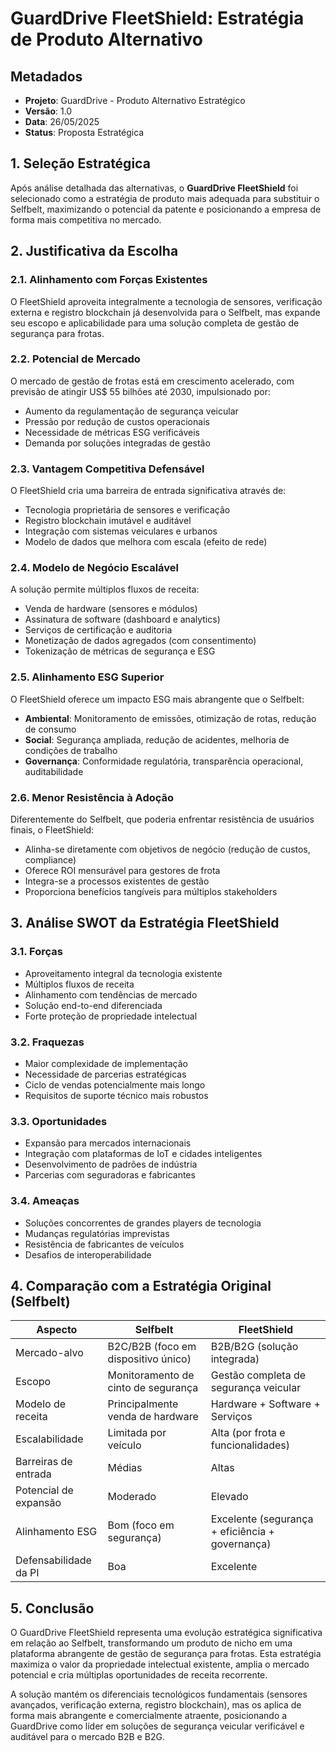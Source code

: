 # GuardDrive FleetShield: Estratégia de Produto Alternativo

## Metadados
- **Projeto**: GuardDrive - Produto Alternativo Estratégico
- **Versão**: 1.0
- **Data**: 26/05/2025
- **Status**: Proposta Estratégica

## 1. Seleção Estratégica

Após análise detalhada das alternativas, o **GuardDrive FleetShield** foi selecionado como a estratégia de produto mais adequada para substituir o Selfbelt, maximizando o potencial da patente e posicionando a empresa de forma mais competitiva no mercado.

## 2. Justificativa da Escolha

### 2.1. Alinhamento com Forças Existentes
O FleetShield aproveita integralmente a tecnologia de sensores, verificação externa e registro blockchain já desenvolvida para o Selfbelt, mas expande seu escopo e aplicabilidade para uma solução completa de gestão de segurança para frotas.

### 2.2. Potencial de Mercado
O mercado de gestão de frotas está em crescimento acelerado, com previsão de atingir US$ 55 bilhões até 2030, impulsionado por:
- Aumento da regulamentação de segurança veicular
- Pressão por redução de custos operacionais
- Necessidade de métricas ESG verificáveis
- Demanda por soluções integradas de gestão

### 2.3. Vantagem Competitiva Defensável
O FleetShield cria uma barreira de entrada significativa através de:
- Tecnologia proprietária de sensores e verificação
- Registro blockchain imutável e auditável
- Integração com sistemas veiculares e urbanos
- Modelo de dados que melhora com escala (efeito de rede)

### 2.4. Modelo de Negócio Escalável
A solução permite múltiplos fluxos de receita:
- Venda de hardware (sensores e módulos)
- Assinatura de software (dashboard e analytics)
- Serviços de certificação e auditoria
- Monetização de dados agregados (com consentimento)
- Tokenização de métricas de segurança e ESG

### 2.5. Alinhamento ESG Superior
O FleetShield oferece um impacto ESG mais abrangente que o Selfbelt:
- **Ambiental**: Monitoramento de emissões, otimização de rotas, redução de consumo
- **Social**: Segurança ampliada, redução de acidentes, melhoria de condições de trabalho
- **Governança**: Conformidade regulatória, transparência operacional, auditabilidade

### 2.6. Menor Resistência à Adoção
Diferentemente do Selfbelt, que poderia enfrentar resistência de usuários finais, o FleetShield:
- Alinha-se diretamente com objetivos de negócio (redução de custos, compliance)
- Oferece ROI mensurável para gestores de frota
- Integra-se a processos existentes de gestão
- Proporciona benefícios tangíveis para múltiplos stakeholders

## 3. Análise SWOT da Estratégia FleetShield

### 3.1. Forças
- Aproveitamento integral da tecnologia existente
- Múltiplos fluxos de receita
- Alinhamento com tendências de mercado
- Solução end-to-end diferenciada
- Forte proteção de propriedade intelectual

### 3.2. Fraquezas
- Maior complexidade de implementação
- Necessidade de parcerias estratégicas
- Ciclo de vendas potencialmente mais longo
- Requisitos de suporte técnico mais robustos

### 3.3. Oportunidades
- Expansão para mercados internacionais
- Integração com plataformas de IoT e cidades inteligentes
- Desenvolvimento de padrões de indústria
- Parcerias com seguradoras e fabricantes

### 3.4. Ameaças
- Soluções concorrentes de grandes players de tecnologia
- Mudanças regulatórias imprevistas
- Resistência de fabricantes de veículos
- Desafios de interoperabilidade

## 4. Comparação com a Estratégia Original (Selfbelt)

| Aspecto | Selfbelt | FleetShield |
|---------|----------|-------------|
| Mercado-alvo | B2C/B2B (foco em dispositivo único) | B2B/B2G (solução integrada) |
| Escopo | Monitoramento de cinto de segurança | Gestão completa de segurança veicular |
| Modelo de receita | Principalmente venda de hardware | Hardware + Software + Serviços |
| Escalabilidade | Limitada por veículo | Alta (por frota e funcionalidades) |
| Barreiras de entrada | Médias | Altas |
| Potencial de expansão | Moderado | Elevado |
| Alinhamento ESG | Bom (foco em segurança) | Excelente (segurança + eficiência + governança) |
| Defensabilidade da PI | Boa | Excelente |

## 5. Conclusão

O GuardDrive FleetShield representa uma evolução estratégica significativa em relação ao Selfbelt, transformando um produto de nicho em uma plataforma abrangente de gestão de segurança para frotas. Esta estratégia maximiza o valor da propriedade intelectual existente, amplia o mercado potencial e cria múltiplas oportunidades de receita recorrente.

A solução mantém os diferenciais tecnológicos fundamentais (sensores avançados, verificação externa, registro blockchain), mas os aplica de forma mais abrangente e comercialmente atraente, posicionando a GuardDrive como líder em soluções de segurança veicular verificável e auditável para o mercado B2B e B2G.

